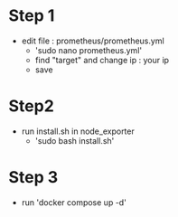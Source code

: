 # Step 1
- edit file : prometheus/prometheus.yml
  - 'sudo nano prometheus.yml'
  - find "target" and change ip : your ip
  - save
# Step2
- run install.sh in node_exporter
  - 'sudo bash install.sh'

# Step 3  
- run 'docker compose up -d'


